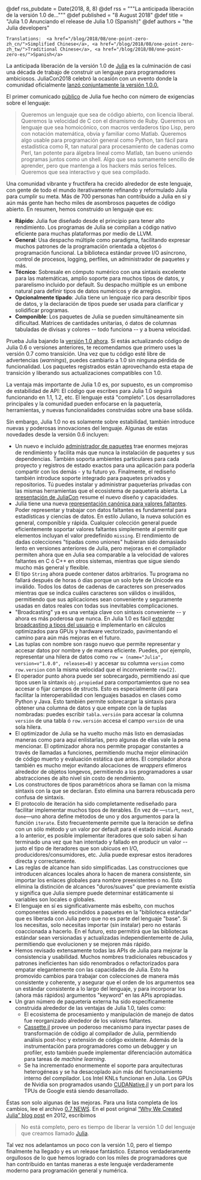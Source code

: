 @def rss_pubdate = Date(2018, 8, 8)
@def rss = """La anticipada liberación de la versión 1.0 de..."""
@def published = "8 August 2018"
@def title = "Julia 1.0 Anunciando el release de Julia 1.0 (Spanish)"
@def authors = "the Julia developers"  

~~~
Translations:  <a href="/blog/2018/08/one-point-zero-zh_cn/">Simplified Chinese</a>, <a href="/blog/2018/08/one-point-zero-zh_tw/">Traditional Chinese</a>, <a href="/blog/2018/08/one-point-zero-es/">Spanish</a>
~~~

La anticipada liberación de la versión 1.0 de [Julia](https://julialang.org) es la culminación de casi una década de trabajo de construir un lenguaje para programadores ambiciosos. JuliaCon2018 celebró la ocasión con un evento donde la comunidad oficialmente [lanzó conjuntamente la versión
1.0.0.](https://www.youtube.com/watch?v=1jN5wKvN-Uk#t=3850)

El primer comunicado [público](/blog/2012/02/why-we-created-julia) de Julia fue hecho con
número de exigencias sobre el lenguaje:

> Queremos un lenguaje que sea de código abierto, con licencia liberal. Queremos la velocidad de C
> con el dinamismo de Ruby. Queremos un lenguaje que sea homoicónico, con macros verdaderos tipo Lisp,
> pero con notación matemática, obvia y familiar como Matlab. Queremos algo usable
> para programación general como Python, tan fácil para estadística como R, tan natural para procesamiento
> de cadenas como Perl, tan potente para álgebra lineal como Matlab, tan bueno uniendo programas juntos como
> un shell. Algo que sea sumamente sencillo de aprender, pero que mantenga a los hackers más serios
> felices. Queremos que sea interactivo y que sea compilado.

Una comunidad vibrante y fructífera ha crecido alrededor de este lenguaje, con gente de
todo el mundo iterativamente refinando y reformulado Julia para cumplir su meta. Más de 700
personas han contribuido a Julia en sí y aún más gente han hecho miles de asombrosos paquetes de código abierto. En resumen, hemos construido un lenguaje que es:

* **Rápido**: Julia fue diseñado desde el principio para tener alto rendimiento. Los programas de Julia se compilan a código nativo eficiente para muchas plataformas por medio de LLVM.
* **General**: Usa despacho múltiple como paradigma, facilitando expresar muchos patrones de
la programación orientada a objetos ó programación funcional. La biblioteca estándar provee
I/O asíncrono, control de procesos, logging, perfiles, un administrador de paquetes y más.
* **Técnico**: Sobresale en cómputo numérico con una sintaxis excelente para las matemáticas, amplio soporte para muchos tipos de datos, y pararelismo incluido por default. Su despacho múltiple es un embone natural para definir tipos de datos numéricos y de arreglos.
* **Opcionalmente tipado**: Julia tiene un lenguaje rico para describir tipos de datos, y la declaración de tipos puede ser usada para clarificar y solidificar programas.
* **Componible**: Los paquetes de Julia se pueden simultáneamente sin dificultad. Matrices de cantidades unitarias, ó datos de columnas tabuladas de divisas y colores -- todo funciona -- y a buena velocidad.

Prueba Julia bajando la [versión 1.0 ahora](https://julialang.org/downloads/). Si estás actualizando código de Julia 0.6 o versiones anteriores, te recomendamos que primero uses la versión 0.7 como transición.
Una vez que tu código esté libre de advertencias (*warnings*), puedes cambiarlo a 1.0 sin ninguna pérdida de funcionalidad. Los paquetes registrados están aprovechando esta etapa de transición y liberando sus actualizaciones compatibles con 1.0.

La ventaja más importante de Julia 1.0 es, por supuesto, es un compromiso de estabilidad de API: El código que escribes para Julia 1.0 seguirá funcionando en 1.1, 1.2, etc. El lenguaje está "completo".
Los desarrolladores principales y la comunidad pueden enfocarse en la paquetería, herramientas, y nuevas funcionalidades construidas sobre una base sólida.

Sin embargo, Julia 1.0 no es solamente sobre estabilidad, también introduce nuevas y poderosas innovaciones del lenguaje.
Algunas de estas novedades desde la versión 0.6 incluyen:

* Un nuevo e incluido [administrador de paquetes](https://docs.julialang.org/en/latest/stdlib/Pkg/) trae enormes mejoras de rendimiento y facilita más que nunca la instalación de paquetes y sus dependencias. También soporta ambientes particulares para cada proyecto y registros de estado exactos para una aplicación para poderla compartir con los demás - y tu futuro yo. Finalmente, el rediseño también introduce  soporte integrado para paquetes privados y repositorios. Tú puedes instalar y administrar paqueterías  privadas con las mismas herramientas que el ecosistema de paquetería abierta. La [presentación de JuliaCon](https://www.youtube.com/watch?v=GBi__3nF-rM) resume el nuevo diseño y capacidades.
* Julia tiene una nueva [representación canónica para valores faltantes](/blog/2018/06/missing). Poder representar y trabajar con datos faltantes es fundamental para estadísticas y ciencias de datos. En estilo Juliano,  la nueva solución es general, componible y rápida. Cualquier colección general puede eficientemente  soportar valores faltantes simplemente al permitir que elementos incluyan el valor predefinido `missing`. El rendimiento de dadas colecciones "tipadas como uniones" hubieran sido demasiado lento en versiones anteriores  de Julia, pero mejoras en el compilador permiten ahora que en Julia sea comparable a la velocidad de valores faltantes en C ó C++ en otros sistemas, mientras que sigue siendo mucho más general y flexible.
* El tipo `String` ahora puede contener datos arbitrarios. Tu programa no fallará después de horas ó días porque  un solo byte de Unicode era inválido. Todos los datos de cadenas de caracteres son preservados mientras que se indica cuáles caracteres son válidos o inválidos, permitiendo que sus aplicaciones sean conveniente y seguramente usadas en datos reales con todas sus  inevitables complicaciones.
* "Broadcasting" ya es una ventaja clave con sintaxis conveniente -- y ahora es más poderosa que nunca. En Julia 1.0 es fácil [extender broadcasting a tipos del usuario](/blog/2018/05/extensible-broadcast-fusion) e implementarlo  en cálculos optimizados para GPUs y hardware vectorizado, pavimentando el camino para aún más mejoras en el futuro.
* Las tuplas con nombre son rasgo nuevo que permite representar y accesar datos por nombre y de manera eficiente. Puedes, por ejemplo,  representar una hilera de datos como `row =
  (name="Julia", version=v"1.0.0", releases=8)` y accesar su columna `version` como
  `row.version` con la misma velocidad que el inconveniente `row[2]`.
* El operador punto ahora puede ser sobrecargado, permitiendo así que tipos usen la sintaxis `obj.propiedad` para  comportamientos que no sea accesar o fijar campos de structs. Esto es especialmente útil para facilitar  la interoperabilidad con lenguajes basados en clases como Python y Java. Esto también permite sobrecargar la  sintaxis para obtener una columna de datos y que empate con la de tuplas nombradas: puedes escribir  `tabla.versión` para accesar la columna `versión` de una tabla ó `row.versión` accesa el campo  `versión` de una sola hilera.
* El optimizador de Julia se ha vuelto mucho más listo en demasiadas maneras como para aquí enlistarlas, pero  algunas de ellas vale la pena mencionar. El optimizador ahora nos permite propagar constantes a través de llamadas  a funciones, permitiendo mucha mejor eliminación de código muerto y evaluación estática que antes. El compilador  ahora también es mucho mejor evitando alocaciones de *wrappers* efímeros alrededor de objetos longevos, permitiendo a los programadores a usar abstracciones de alto nivel sin costo de rendimiento.
* Los constructores de tipos paramétricos ahora se llaman con la misma sintaxis con la que se declaran. Esto  elimina una barrera rebuscada pero confusa de sintaxis.
* El protocolo de iteración ha sido completamente rediseñado para facilitar implementar muchos tipos de iterables. En vez de —`start`, `next`, `done`—uno ahora define métodos de uno y dos argumentos para la función `iterate`. Esto frecuentemente permite que la iteración se defina con un sólo método y un valor por default para el estado inicial. Aunado a lo anterior, es posible implementar iteradores que solo saben si han terminado  una vez que han intentado y fallado en producir un valor -- justo el tipo de iteradores que son ubicuos en I/O, producidores/consumidores, etc. Julia puede expresar estos iteradores directa y correctamente.
* Las reglas de alcance han sido simplificadas. Las construcciones que introducen alcances locales ahora lo hacen de manera consistente, sin importar los enlaces globales para nombre preexistentes o no. Esto elimina la distinción de alcances "duros/suaves" que previamente existía y significa que Julia siempre puede determinar estáticamente si variables son locales o globales.
* El lenguaje en sí es significativamente más esbelto, con muchos componentes siendo escindidos a paquetes en la "biblioteca estándar" que es liberada con Julia pero que no es parte del lenguaje "base". Si los necesitas, solo necesitas importar (sin instalar) pero no estarás coaccionada a hacerlo. En el futuro, esto permitirá que las bibliotecas estándar sean versionadas y actualizadas independientemente de Julia, permitiendo que evolucionen y se mejoren más rápido.
* Hemos revisado extensamente todas las APIs de Julia para mejorar la consistencia y usabilidad. Muchos nombres tradicionales rebuscados y patrones ineficientes han sido renombrados o refactorizados para empatar elegantemente con las capacidades de Julia. Esto ha promovido cambios para trabajar con colecciones de manera más consistente y coherente, y asegurar que el orden de los argumentos sea un estándar consistente a lo largo del lenguaje, y para incorporar los (ahora más rápidos) argumentos "keyword" en las APIs apropiadas.
* Un gran número de paquetería externa ha sido específicamente construida alrededor de las ventajas de Julia 1.0, tales como:
  * El ecosistema de procesamiento y manipulación de manejo de datos fue reorganizado alrededor de los valores faltantes.
  * [Cassette.jl](https://github.com/jrevels/Cassette.jl) provee un poderoso mecanismo para inyectar pases de transformación de código al compilador de Julia, permitiendo análisis post-hoc y extensión de código existente. Además de la instrumentación para programadores como un debugger y un profiler, esto también puede implementar diferenciación automática para tareas de *machine learning*.
  * Se ha incrementado enormemente el soporte para arquitecturas heterogéneas y se ha desacoplado aún más del funcionamiento interno del compilador. Los Intel KNLs funcionan en Julia. Los GPUs de Nvidia son programados usando [CUDANative.jl](https://github.com/JuliaGPU/CUDAnative.jl) y un port para los TPUs de Google está siendo desarrollado.


Éstas son solo algunas de las mejoras. Para una lista completa de los cambios, lee el archivo [0.7 NEWS](https://docs.julialang.org/en/release-0.7/NEWS/). En el post
original [“Why We Created Julia” blog post](/blog/2012/02/why-we-created-julia) en 2012, escribimos

> No está completo, pero es tiempo de liberar la versión 1.0 del lenguaje que creamos llamado
> [Julia](https://julialang.org).

Tal vez nos adelantamos un poco con la versión 1.0, pero el tiempo finalmente ha llegado y es un release fantástico.
Estamos verdaderamente orgullosos de lo que hemos logrado con los miles de programadores que han contribuido en tantas maneras a este lenguaje
verdaderamente moderno para programación general y numérica.
